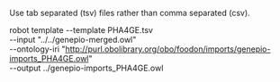
Use tab separated (tsv) files rather than comma separated (csv).



robot template --template PHA4GE.tsv \
--input "../../genepio-merged.owl" \
--ontology-iri "http://purl.obolibrary.org/obo/foodon/imports/genepio-imports_PHA4GE.owl" \
--output ../genepio-imports_PHA4GE.owl

